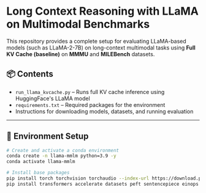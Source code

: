 
# Long Context Reasoning with LLaMA on Multimodal Benchmarks

This repository provides a complete setup for evaluating LLaMA-based models (such as LLaMA-2-7B) on long-context multimodal tasks using **Full KV Cache (baseline)** on **MMMU** and **MILEBench** datasets.

## 📦 Contents

- `run_llama_kvcache.py` – Runs full KV cache inference using HuggingFace's LLaMA model
- `requirements.txt` – Required packages for the environment
- Instructions for downloading models, datasets, and running evaluation

---

## 🔧 Environment Setup

```bash
# Create and activate a conda environment
conda create -n llama-mmlm python=3.9 -y
conda activate llama-mmlm

# Install base packages
pip install torch torchvision torchaudio --index-url https://download.pytorch.org/whl/cu118
pip install transformers accelerate datasets peft sentencepiece einops tqdm scikit-learn

